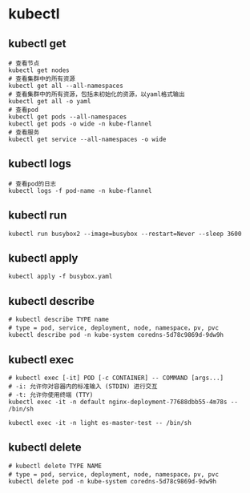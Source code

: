 # kubectl

## kubectl get

```shell
# 查看节点
kubectl get nodes
# 查看集群中的所有资源
kubectl get all --all-namespaces
# 查看集群中的所有资源，包括未初始化的资源，以yaml格式输出
kubectl get all -o yaml
# 查看pod
kubectl get pods --all-namespaces
kubectl get pods -o wide -n kube-flannel
# 查看服务
kubectl get service --all-namespaces -o wide

```

## kubectl logs

```shell
# 查看pod的日志
kubectl logs -f pod-name -n kube-flannel
```

## kubectl run

```shell
kubectl run busybox2 --image=busybox --restart=Never --sleep 3600

```

## kubectl apply

```shell
kubectl apply -f busybox.yaml

```

## kubectl describe

```shell
# kubectl describe TYPE name
# type = pod, service, deployment, node, namespace，pv, pvc
kubectl describe pod -n kube-system coredns-5d78c9869d-9dw9h

```

## kubectl exec

```shell
# kubectl exec [-it] POD [-c CONTAINER] -- COMMAND [args...]
# -i: 允许你对容器内的标准输入 (STDIN) 进行交互
# -t: 允许你使用终端 (TTY)
kubectl exec -it -n default nginx-deployment-77688dbb55-4m78s -- /bin/sh

kubectl exec -it -n light es-master-test -- /bin/sh

```

## kubectl delete

```shell
# kubectl delete TYPE NAME
# type = pod, service, deployment, node, namespace，pv, pvc
kubectl delete pod -n kube-system coredns-5d78c9869d-9dw9h

```
